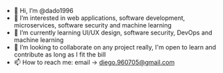 - 👋 Hi, I’m @dado1996
- 👀 I’m interested in web applications, software development, microservices, software security and machine learning
- 🌱 I’m currently learning UI/UX design, software security, DevOps and machine learning
- 💞️ I’m looking to collaborate on any project really, I'm open to learn and contribute as long as I fit the bill
- 📫 How to reach me: email -> diego.960705@gmail.com

<!---
dado1996/dado1996 is a ✨ special ✨ repository because its `README.md` (this file) appears on your GitHub profile.
You can click the Preview link to take a look at your changes.
--->
